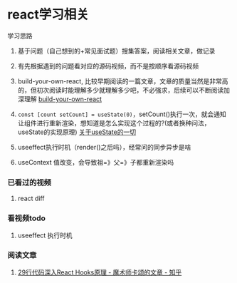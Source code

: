 # react学习相关

学习思路
1. 基于问题（自己想到的+常见面试题）搜集答案，阅读相关文章，做记录
2. 有先根据遇到的问题看对应的源码视频，而不是按顺序看源码视频


1. build-your-own-react, 比较早期阅读的一篇文章，文章的质量当然是非常高的，但初次阅读时能理解多少就理解多少吧，不必强求，后续可以不断阅读加深理解
[build-your-own-react](https://pomb.us/build-your-own-react/)

2. `const [count setCount] = useState(0)`，setCount()执行一次，就会通知让组件进行重新渲染，想知道是怎么实现这个过程的?(或者换种问法，useState的实现原理)
[关于useState的一切](https://zhuanlan.zhihu.com/p/200855720)

3. useeffect执行时机（render()之后吗），经常问的同步异步是啥

4. useContext 值改变，会导致祖=》父=》子都重新渲染吗

### 已看过的视频
1. react diff


### 看视频todo
1. useeffect 执行时机


### 阅读文章
1. [29行代码深入React Hooks原理 - 魔术师卡颂的文章 - 知乎](https://zhuanlan.zhihu.com/p/127255755)